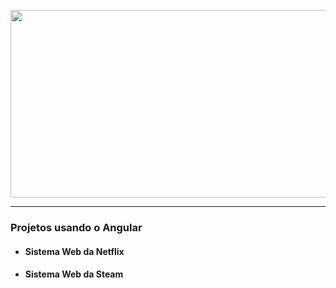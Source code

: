 <p align="center">
 <img width="550" height="300" src="https://miro.medium.com/max/2560/1*cGDDA2mfYkjiIhGaN8gDoA.png">
</p>

---

### Projetos usando o Angular

- #### Sistema Web da Netflix
- #### Sistema Web da Steam


